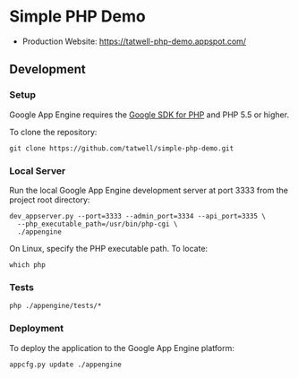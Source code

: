 # Simple PHP Demo

- Production Website: https://tatwell-php-demo.appspot.com/

## Development

### Setup

Google App Engine requires the [Google SDK for PHP](https://cloud.google.com/appengine/docs/php/)
and PHP 5.5 or higher.

To clone the repository:

    git clone https://github.com/tatwell/simple-php-demo.git

### Local Server

Run the local Google App Engine development server at port 3333 from the project root
directory:

    dev_appserver.py --port=3333 --admin_port=3334 --api_port=3335 \
      --php_executable_path=/usr/bin/php-cgi \
      ./appengine

On Linux, specify the PHP executable path. To locate:

    which php

### Tests

    php ./appengine/tests/*

### Deployment

To deploy the application to the Google App Engine platform:

    appcfg.py update ./appengine
